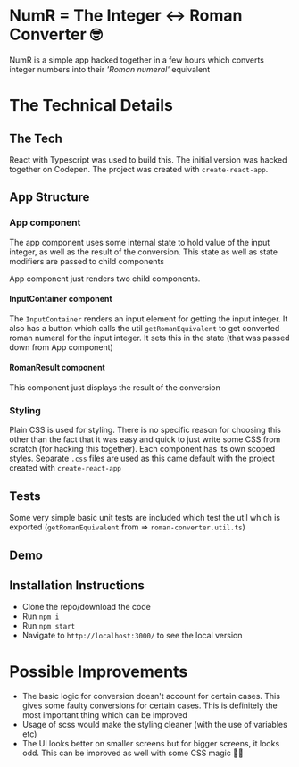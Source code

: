 # NumR = The Integer <-> Roman Converter 🤓
NumR is a simple app hacked together in a few hours which converts integer numbers into their _'Roman numeral'_ equivalent

# The Technical Details

## The Tech
React with Typescript was used to build this. The initial version was hacked together on Codepen. The project was created with `create-react-app`.

## App Structure

### App component
The app component uses some internal state to hold value of the input integer, as well as the result of the conversion. This state as well as state modifiers are passed to child components

App component just renders two child components.

#### InputContainer component
The `InputContainer` renders an input element for getting the input integer. It also has a button which calls the util `getRomanEquivalent` to get converted roman numeral for the input integer. It sets this in the state (that was passed down from App component)

#### RomanResult component
This component just displays the result of the conversion

### Styling
Plain CSS is used for styling. There is no specific reason for choosing this other than the fact that it was easy and quick to just write some CSS from scratch (for hacking this together).
Each component has its own scoped styles. Separate `.css` files are used as this came default with the project created with `create-react-app`

## Tests
Some very simple basic unit tests are included which test the util which is exported (`getRomanEquivalent` from => `roman-converter.util.ts`)

## Demo
## Installation Instructions
- Clone the repo/download the code
- Run `npm i`
- Run `npm start`
- Navigate to `http://localhost:3000/` to see the local version

# Possible Improvements
- The basic logic for conversion doesn't account for certain cases. This gives some faulty conversions for certain cases. This is definitely the most important thing which can be improved
- Usage of scss would make the styling cleaner (with the use of variables etc)
- The UI looks better on smaller screens but for bigger screens, it looks odd. This can be improved as well with some CSS magic 👩‍💻
